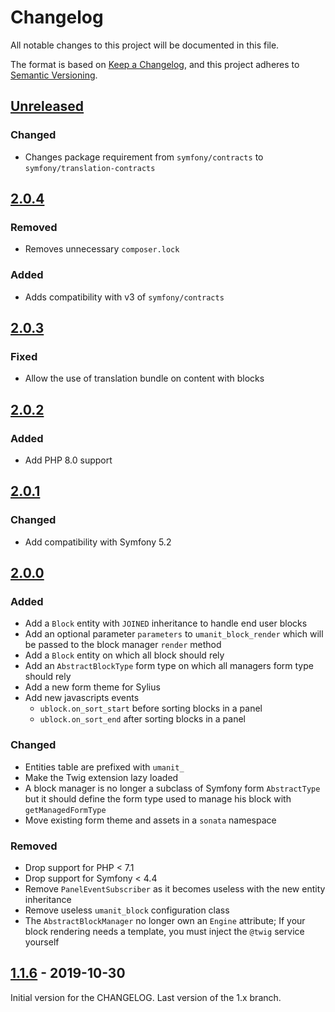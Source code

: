 # Changelog

All notable changes to this project will be documented in this file.

The format is based on [Keep a Changelog](https://keepachangelog.com/en/1.0.0/),
and this project adheres to [Semantic Versioning](https://semver.org/spec/v2.0.0.html).

## [Unreleased]

### Changed

- Changes package requirement from `symfony/contracts` to `symfony/translation-contracts`

## [2.0.4]

### Removed

- Removes unnecessary `composer.lock`

### Added

- Adds compatibility with v3 of `symfony/contracts`

## [2.0.3]

### Fixed

- Allow the use of translation bundle on content with blocks

## [2.0.2]

### Added

- Add PHP 8.0 support

## [2.0.1]

### Changed

- Add compatibility with Symfony 5.2

## [2.0.0]

### Added

- Add a `Block` entity with `JOINED` inheritance to handle end user blocks
- Add an optional parameter `parameters` to `umanit_block_render` which will be passed to the block manager `render`
  method
- Add a `Block` entity on which all block should rely
- Add an `AbstractBlockType` form type on which all managers form type should rely
- Add a new form theme for Sylius
- Add new javascripts events
    * `ublock.on_sort_start` before sorting blocks in a panel
    * `ublock.on_sort_end` after sorting blocks in a panel

### Changed

- Entities table are prefixed with `umanit_`
- Make the Twig extension lazy loaded
- A block manager is no longer a subclass of Symfony form `AbstractType` but it should define the form type used to
  manage his block with `getManagedFormType`
- Move existing form theme and assets in a `sonata` namespace

### Removed

- Drop support for PHP < 7.1
- Drop support for Symfony < 4.4
- Remove `PanelEventSubscriber` as it becomes useless with the new entity inheritance
- Remove useless `umanit_block` configuration class
- The `AbstractBlockManager` no longer own an `Engine` attribute; If your block rendering needs a template, you must
  inject the `@twig` service yourself

## [1.1.6] - 2019-10-30

Initial version for the CHANGELOG. Last version of the 1.x branch.

[Unreleased]: https://github.com/umanit/block-bundle/compare/2.0.4...2.x

[2.0.4]: https://github.com/umanit/block-bundle/compare/2.0.3...2.0.4

[2.0.3]: https://github.com/umanit/block-bundle/compare/2.0.2...2.0.3

[2.0.2]: https://github.com/umanit/block-bundle/compare/2.0.1...2.0.2

[2.0.1]: https://github.com/umanit/block-bundle/compare/2.0.0...2.0.1

[2.0.0]: https://github.com/umanit/block-bundle/compare/1.1.6...2.0.0

[1.1.6]: https://github.com/umanit/block-bundle/compare/0.1...1.1.6
